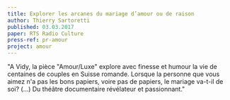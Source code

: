 ```yaml
---
title: Explorer les arcanes du mariage d’amour ou de raison
author: Thierry Sartoretti
published: 03.03.2017
paper: RTS Radio Culture
press-ref: pr-amour
project: amour
---
```


"A Vidy, la pièce "Amour/Luxe" explore avec finesse et humour la vie de centaines de couples en Suisse romande. Lorsque la personne que vous aimez n'a pas les bons papiers, voire pas de papiers, le mariage va-t-il de soi? (…) Du théâtre documentaire révélateur et passionnant."
 

